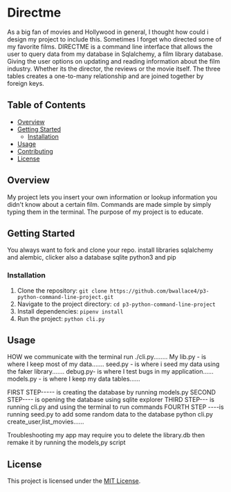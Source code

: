 # Directme


As a big fan of movies and Hollywood in general, I thought how could i design my project to include this. Sometimes I forget who directed some of my favorite films. 
DIRECTME is a command line interface that allows the user to query data from my database in Sqlalchemy, a film library database. Giving the user options on updating and reading information about the film industry. Whether its the director, the reviews or the movie itself. The three tables creates a one-to-many relationship and are joined together by foreign keys. 

## Table of Contents

- [Overview](#overview)
- [Getting Started](#getting-started)
  - [Installation](#installation)
- [Usage](#usage)
- [Contributing](#contributing)
- [License](#license)

## Overview
My project lets you insert your own information or lookup information you didn't know about a certain film. Commands are made simple by simply typing them in the terminal. The purpose of my project is to educate. 


## Getting Started
You always want to fork and clone your repo. install libraries sqlalchemy and alembic, clicker 
also a database sqlite 
python3 and pip 


### Installation

1. Clone the repository: `git clone https://github.com/bwallace4/p3-python-command-line-project.git`
2. Navigate to the project directory: `cd p3-python-command-line-project`
3. Install dependencies: `pipenv install`
4. Run the project: `python cli.py` 

## Usage
HOW we communicate with the terminal run 
 ./cli.py........
My lib.py - is where I keep most of my data.......
seed.py - is where i seed my data using the faker library.......
debug.py-  is where I test bugs in my application......
models.py - is where I keep my data tables......

FIRST STEP----- is creating the database by running models.py
SECOND STEP---- is opening the database using sqlite explorer
THIRD STEP---  is running cli.py and using the terminal to run commands
FOURTH STEP ----is running seed.py to add some random data to the database
python cli.py create_user,list_movies......

Troubleshooting my app may require you to delete the library.db then remake it by running the models,py script



## License

This project is licensed under the [MIT License](LICENSE).

